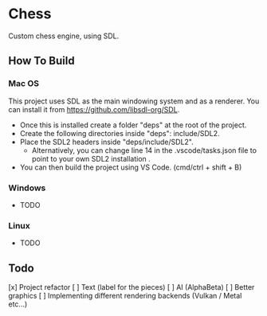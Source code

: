 # Chess
Custom chess engine, using SDL.

## How To Build
### Mac OS
This project uses SDL as the main windowing system and as a renderer. You can install it from https://github.com/libsdl-org/SDL.
* Once this is installed create a folder "deps" at the root of the project.
* Create the following directories inside "deps": include/SDL2.
* Place the SDL2 headers inside "deps/include/SDL2".
    * Alternatively, you can change line 14 in the .vscode/tasks.json file to point to your own SDL2 installation .
* You can then build the project using VS Code. (cmd/ctrl + shift + B)

### Windows
* TODO

### Linux
* TODO

## Todo
[x] Project refactor
[ ] Text (label for the pieces)
[ ] AI (AlphaBeta)
[ ] Better graphics
[ ] Implementing different rendering backends (Vulkan / Metal etc...)